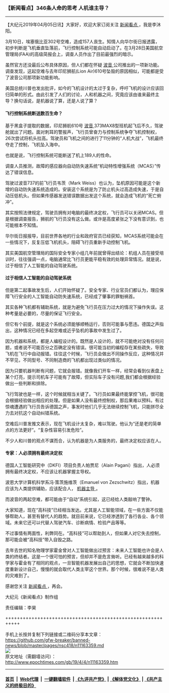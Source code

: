 ### 【新闻看点】346条人命的思考 人机谁主导？
------------------------

<p>
 【大纪元2019年04月05日讯】大家好，欢迎大家订阅关注
 <a href="http://www.epochtimes.com/gb/tag/%E6%96%B0%E9%97%BB%E7%9C%8B%E7%82%B9.html">
  新闻看点
 </a>
 ，我是李沐阳。
</p>
<p>
 3月10日，埃塞俄比亚302号空难，造成157人丧生。知情人向华尔街日报透露，初步判断是飞机垂直坠落前，飞行控制系统可能自动启动了。在3月28日美国航空管理局(FAA)的高级简报会上，调查人员作出了目前最强烈的暗示。
</p>
<p>
 虽然官方还没最后公布具体原因，但人们都在怀疑
 <a href="http://www.epochtimes.com/gb/tag/%E6%B3%A2%E9%9F%B3.html">
  波音
 </a>
 公司推出的一项新功能。调查发现，这起空难与去年印尼狮航(Lion Air)610号坠毁的原因相似，可能都是受了波音公司那项新功能影响。
</p>
<p>
 美国总统川普也发出批评，如今的飞机设计的太过于复杂，呼吁飞机的设计应该回归简单的形式。由此引发了人们的讨论，人和机器之间，究竟应该由谁来最终主导？换句话说，是机器说了算，还是人说了算？
</p>
<p>
 <center>
 </center>
</p>
<h4>
 飞行控制系统断送数百生命？
</h4>
<p>
 基于黑盒子提取的数据，印尼狮航610号
 <a href="http://www.epochtimes.com/gb/tag/%E6%B3%A2%E9%9F%B3.html">
  波音
 </a>
 373MAX8型班机起飞后不久，驾驶舱就出了问题。面对刺耳的警报声，飞行员曾奋力与控制系统争夺飞机控制权，26次尝试将机头拉高。驾驶员和飞机之间的进行了11分钟的“人机大战”，飞机最终夺走了控制，飞机坠入海中。
</p>
<p>
 也就是说，飞行控制系统可能断送了机上189人的性命。
</p>
<p>
 调查人员推测，故障的感应器向自动防失速系统“机动特性增强系统（MCAS）”传达了错误信息。
</p>
<p>
 驾驶过波音737的前飞行员韦茨（Mark Weiss）也认为，坠机原因可能是这个新增的自动防失速系统造成的。安装这个系统是为了防止机头过高造成失速，于是自动压低机头。但如果传感器发送错误数据出发这个系统，就会造成飞机的“死亡俯冲”。
</p>
<p>
 其实按照法律规定，驾驶员拥有对电脑的最终决定权，飞行员可以关闭MCAS。但是根据调查报告，狮航的飞行员没有这么做。或许是高度紧张之下没有意识到，也可能根本不知情。
</p>
<p>
 华尔街日报报导，目前世界各地的行业和政府官员已经获知，MCAS系统可能会在一些情况下，反复压低飞机机头，阻碍飞行员重新手动控制飞机。
</p>
<p>
 其实美国航空管理局的国际安全专家小组几年前就曾得出结论：机组人员在接受培训时，往往强调一点，电脑通常比飞行员更能平稳有效的处理异常情况。就是说，过于相信了人工智能的自动驾驶系统。
</p>
<h4>
 过于相信人工智能的自动驾驶系统
</h4>
<p>
 但是第二起事故发生后，人们开始怀疑了。安全专家、行业官员们都认为，理应保障飞行安全的人工智能自动防失速系统，已经成了肇事的罪魁祸首。
</p>
<p>
 其实各种飞机都有辅助系统，就是为避免飞行员在压力过大的情况下操作失误。这种考量是必要的，尽量的保证飞行安全。
</p>
<p>
 但它有个前提，就是这个系统必须能够顺畅运行，否则可能事与愿违。德国之声指出，这种情况已经在多起空难或近乎坠机的事故中发生过了。
</p>
<p>
 因为机器和系统，都是人编程设计的。既然是人设计的，就不可能绝对没有任何问题，或者说不可能百分之百确定没有错误。很可能当初的编程存在某些疏失，导致飞机在飞行中自动报错。往往这个时候，飞行员会做出不同操作反应，这种情况并不罕见，不同型号、不同制造商的飞机都出现过类似的情况。
</p>
<p>
 因为只要机器判断有问题，它就会报错。就像我们开车一样，经常会看到仪表盘上某个灯亮，提示司机车子可能有了故障，但实际车子没有问题,我们都会根据经验做出一些判断和排除。
</p>
<p>
 飞行驾驶也是一样，这个时候就相当关键了。飞行员如果最终能掌控飞机，很可能会根据经验做出相应的处理。但是如果人没有最终控制权，那后果难以预料。有过惊魂遭遇的飞行员告诉德国之声，事发时他们几乎无法继续控制飞机，只能拼尽全力去对抗这个自动纠错系统。
</p>
<p>
 空难后川普发推文表示，现在飞机设计太复杂，难以驾驶。他认为“还是老的简单点的方法更好”。“复杂性容易引发危险”。
</p>
<p>
 不少人和川普的观点不谋而合，认为机器是为人类服务的，最终决定权应该在人。
</p>
<h4>
 专家：人必须拥有最终决定权
</h4>
<p>
 德国人工智能研究中（DKFI）项目负责人帕贾尼（Alain Pagani）指出，人必须拥有最终决定权，不应该让机器掌握主导权。
</p>
<p>
 波恩大学计算机科学系冯·策茨施维茨（Emanuel von Zezschwitz）指出，机器应该为人类提供辅助，应该配合人，
 <a href="http://www.epochtimes.com/gb/tag/%E6%9C%BA%E5%99%A8%E4%B8%BB%E5%AF%BC.html">
  机器主导
 </a>
 。
</p>
<p>
 而波音的两起空难，都可能由于“自动”系统引起，这已经给人类敲响了警钟。
</p>
<p>
 大家知道，现在“高科技”已经相当发达。尤其是人工智能领域，在一些方面不仅能够帮助人，甚至有替代人的趋势。就目前来说，它已经渗透到了各行各业、各个领域。未来它还可以代替人驾驶汽车、诊断病情、检验产品等等。
</p>
<p>
 不过事情有两面性，利弊同在。“高科技”可以帮助到人，但如果人对它失去控制，那可能会被“高科技”带入自毁之路。
</p>
<p>
 去年去世的知名物理学家霍金曾对人工智能做出过预言：未来人工智能也许会是人类的终结者。这是一个很可怕的预言，但却并不是危言耸听。已经有越来越多的科学家与霍金有了相同的观点，一旦智能机器发展出自己的思想，它就会不断加快速度重新设计自己，慢慢的就会取代人类主宰这个世界。那个时候，很难说不是人类的灾难到了。
</p>
<p>
 感谢您关注
 <a href="http://www.epochtimes.com/gb/tag/%E6%96%B0%E9%97%BB%E7%9C%8B%E7%82%B9.html">
  新闻看点
 </a>
 ，再会。
</p>
<p>
 大纪元《新闻看点》制作组
</p>
<p>
 责任编辑：李昊
</p>

+++++++++++++++++++++++++++++++++++++++++++++++++++++++++++<br/><br/>
手机上长按并复制下列链接或二维码分享本文章：<br/>
https://github.com/gfw-breaker/banned-news/blob/master/pages/nsc418/n11163359.md <br/>
<a href='https://github.com/gfw-breaker/banned-news/blob/master/pages/nsc418/n11163359.md'><img src='https://github.com/gfw-breaker/banned-news/blob/master/pages/nsc418/n11163359.md.png'/></a> <br/>
原文地址（需翻墙访问）：http://www.epochtimes.com/gb/19/4/4/n11163359.htm


------------------------
#### [首页](https://github.com/gfw-breaker/banned-news/blob/master/README.md) &nbsp;|&nbsp; [Web代理](https://github.com/labour-camp/helloworld) &nbsp;|&nbsp; [一键翻墙软件](https://github.com/gfw-breaker/nogfw/blob/master/README.md) &nbsp;| [《九评共产党》](https://github.com/gfw-breaker/9ping.md/blob/master/README.md#九评之一评共产党是什么) | [《解体党文化》](https://github.com/gfw-breaker/jtdwh.md/blob/master/README.md) | [《共产主义的终极目的》](https://github.com/gfw-breaker/gczydzjmd.md/blob/master/README.md)

